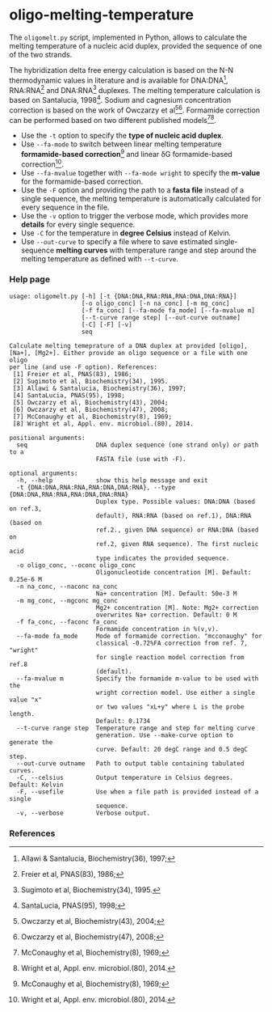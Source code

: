 oligo-melting-temperature
===

The `oligomelt.py` script, implemented in Python, allows to calculate the melting temperature of a nucleic acid duplex, provided the sequence of one of the two strands.

The hybridization delta free energy calculation is based on the N-N thermodynamic values in literature and is available for DNA:DNA[^3], RNA:RNA[^1] and DNA:RNA[^2] duplexes. The melting temperature calculation is based on Santalucia, 1998[^4]. Sodium and cagnesium concentration correction is based on the work of Owczarzy et al[^5][^6]. Formamide correction can be performed based on two different published models[^7][^8].

* Use the `-t` option to specify the **type of nucleic acid duplex**.
* Use `--fa-mode` to switch between linear melting temperature **formamide-based correction**[^7] and linear &delta;G formamide-based correction[^8].
* Use `--fa-mvalue` together with `--fa-mode wright` to specify the **m-value** for the formamide-based correction.
* Use the `-F` option and providing the path to a **fasta file** instead of a single sequence, the melting temperature is automatically calculated for every sequence in the file.
* Use the `-v` option to trigger the verbose mode, which provides more **details** for every single sequence.
* Use `-C` for the temperature in **degree Celsius** instead of Kelvin.
* Use `--out-curve` to specify a file where to save estimated single-sequence **melting curves** with temperature range and step around the melting temperature as defined with `--t-curve`.

### Help page

```
usage: oligomelt.py [-h] [-t {DNA:DNA,RNA:RNA,RNA:DNA,DNA:RNA}]
                    [-o oligo_conc] [-n na_conc] [-m mg_conc]
                    [-f fa_conc] [--fa-mode fa_mode] [--fa-mvalue m]
                    [--t-curve range step] [--out-curve outname]
                    [-C] [-F] [-v]
                    seq

Calculate melting temeprature of a DNA duplex at provided [oligo],
[Na+], [Mg2+]. Either provide an oligo sequence or a file with one oligo
per line (and use -F option). References:
 [1] Freier et al, PNAS(83), 1986;
 [2] Sugimoto et al, Biochemistry(34), 1995.
 [3] Allawi & Santalucia, Biochemistry(36), 1997;
 [4] SantaLucia, PNAS(95), 1998;
 [5] Owczarzy et al, Biochemistry(43), 2004;
 [6] Owczarzy et al, Biochemistry(47), 2008;
 [7] McConaughy et al, Biochemistry(8), 1969;
 [8] Wright et al, Appl. env. microbiol.(80), 2014.

positional arguments:
  seq                   DNA duplex sequence (one strand only) or path to a
                        FASTA file (use with -F).

optional arguments:
  -h, --help            show this help message and exit
  -t {DNA:DNA,RNA:RNA,RNA:DNA,DNA:RNA}, --type {DNA:DNA,RNA:RNA,RNA:DNA,DNA:RNA}
                        Duplex type. Possible values: DNA:DNA (based on ref.3,
                        default), RNA:RNA (based on ref.1), DNA:RNA (based on
                        ref.2., given DNA sequence) or RNA:DNA (based on
                        ref.2, given RNA sequence). The first nucleic acid
                        type indicates the provided sequence.
  -o oligo_conc, --oconc oligo_conc
                        Oligonucleotide concentration [M]. Default: 0.25e-6 M
  -n na_conc, --naconc na_conc
                        Na+ concentration [M]. Default: 50e-3 M
  -m mg_conc, --mgconc mg_conc
                        Mg2+ concentration [M]. Note: Mg2+ correction
                        overwrites Na+ correction. Default: 0 M
  -f fa_conc, --faconc fa_conc
                        Formamide concentration in %(v,v).
  --fa-mode fa_mode     Mode of formamide correction. "mcconaughy" for
                        classical -0.72%FA correction from ref. 7, "wright"
                        for single reaction model correction from ref.8
                        (default).
  --fa-mvalue m         Specify the formamide m-value to be used with the
                        wright correction model. Use either a single value "x"
                        or two values "xL+y" where L is the probe length.
                        Default: 0.1734
  --t-curve range step  Temperature range and step for melting curve
                        generation. Use --make-curve option to generate the
                        curve. Default: 20 degC range and 0.5 degC step.
  --out-curve outname   Path to output table containing tabulated curves.
  -C, --celsius         Output temperature in Celsius degrees. Default: Kelvin
  -F, --usefile         Use when a file path is provided instead of a single
                        sequence.
  -v, --verbose         Verbose output.
```

### References

[^1]: Freier et al, PNAS(83), 1986;
[^2]: Sugimoto et al, Biochemistry(34), 1995.
[^3]: Allawi & Santalucia, Biochemistry(36), 1997;
[^4]: SantaLucia, PNAS(95), 1998;
[^5]: Owczarzy et al, Biochemistry(43), 2004;
[^6]: Owczarzy et al, Biochemistry(47), 2008;
[^7]: McConaughy et al, Biochemistry(8), 1969;
[^8]: Wright et al, Appl. env. microbiol.(80), 2014.